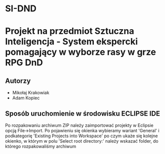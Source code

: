 # SI-DND
# Projekt na przedmiot Sztuczna Inteligencja - System ekspercki pomagający w wyborze rasy w grze RPG DnD
## Autorzy
- Mikołaj Krakowiak
- Adam Kopiec

## Sposób uruchomienie w środowisku ECLIPSE IDE
Po rozpakowaniu archiwum ZIP należy zaimportować projekty w Eclipsie opcją File->Import. Po pojawieniu się okienka wybieramy wariant 'General' i podkategorię 'Existing Projects into Workspace' po czym ukaże się kolejne okienko, w którym w polu 'Select root directory:' należy wskazać folder, do którego rozpakowaliśmy archiwum
